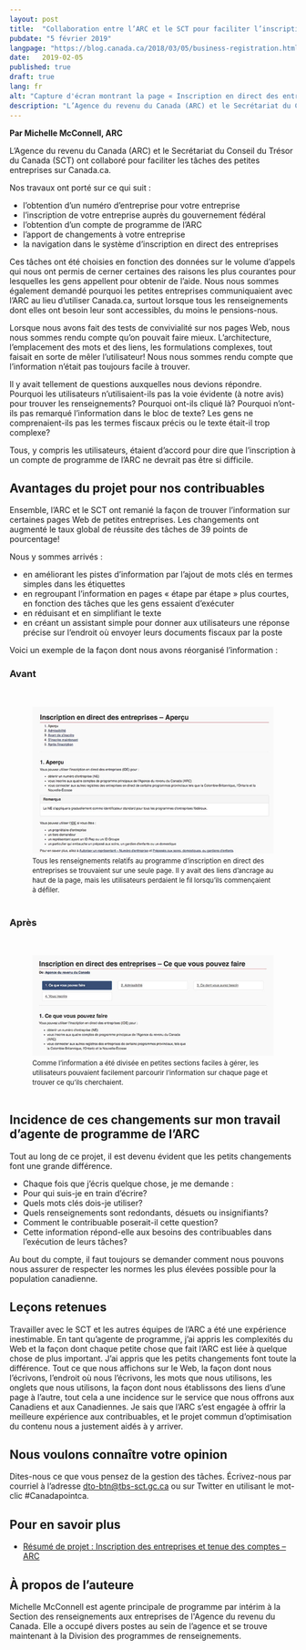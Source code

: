 ```yaml
---
layout: post
title:  "Collaboration entre l’ARC et le SCT pour faciliter l’inscription des entreprises canadiennes"
pubdate: "5 février 2019"
langpage: "https://blog.canada.ca/2018/03/05/business-registration.html"
date:   2019-02-05
published: true
draft: true
lang: fr
alt: "Capture d'écran montrant la page « Inscription en direct des entreprises » avant et après."
description: "L’Agence du revenu du Canada (ARC) et le Secrétariat du Conseil du Trésor du Canada (SCT) ont collaboré pour faciliter les tâches des petites entreprises sur Canada.ca. Ces tâches ont été choisies en fonction des données sur le volume d’appels qui nous ont permis de cerner certaines des raisons les plus courantes pour lesquelles les gens appellent pour obtenir de l’aide."
---
```


**Par Michelle McConnell, ARC**

L’Agence du revenu du Canada (ARC) et le Secrétariat du Conseil du Trésor du Canada (SCT) ont collaboré pour faciliter les tâches des petites entreprises sur Canada.ca.

Nos travaux ont porté sur ce qui suit :

* l’obtention d’un numéro d’entreprise pour votre entreprise
* l’inscription de votre entreprise auprès du gouvernement fédéral
* l’obtention d’un compte de programme de l’ARC
* l’apport de changements à votre entreprise
* la navigation dans le système d’inscription en direct des entreprises


Ces tâches ont été choisies en fonction des données sur le volume d’appels qui nous ont permis de cerner certaines des raisons les plus courantes pour lesquelles les gens appellent pour obtenir de l’aide. Nous nous sommes également demandé pourquoi les petites entreprises communiquaient avec l’ARC au lieu d’utiliser Canada.ca, surtout lorsque tous les renseignements dont elles ont besoin leur sont accessibles, du moins le pensions-nous.

Lorsque nous avons fait des tests de convivialité sur nos pages Web, nous nous sommes rendu compte qu’on pouvait faire mieux. L’architecture, l’emplacement des mots et des liens, les formulations complexes, tout faisait en sorte de mêler l’utilisateur! Nous nous sommes rendu compte que l’information n’était pas toujours facile à trouver.

Il y avait tellement de questions auxquelles nous devions répondre. Pourquoi les utilisateurs n’utilisaient-ils pas la voie évidente (à notre avis) pour trouver les renseignements? Pourquoi ont-ils cliqué là? Pourquoi n’ont-ils pas remarqué l’information dans le bloc de texte? Les gens ne comprenaient-ils pas les termes fiscaux précis ou le texte était-il trop complexe?

Tous, y compris les utilisateurs, étaient d’accord pour dire que l’inscription à un compte de programme de l’ARC ne devrait pas être si difficile.



## Avantages du projet pour nos contribuables ##

Ensemble, l’ARC et le SCT ont remanié la façon de trouver l’information sur certaines pages Web de petites entreprises. Les changements ont augmenté le taux global de réussite des tâches de 39 points de pourcentage!

Nous y sommes arrivés :

* en améliorant les pistes d’information par l’ajout de mots clés en termes simples dans les étiquettes
* en regroupant l’information en pages « étape par étape » plus courtes, en fonction des tâches que les gens essaient d’exécuter
* en réduisant et en simplifiant le texte
* en créant un assistant simple pour donner aux utilisateurs une réponse précise sur l’endroit où envoyer leurs documents fiscaux par la poste


Voici un exemple de la façon dont nous avons réorganisé l’information :


### Avant ###


 <br>
<figure>
<img class="img-responsive border" alt="Avant : Inscription en direct des entreprises."
 src="/images/comptes-entreprises/avant-BRO.jpg"/>
<br>
<figcaption><small>Tous les renseignements relatifs au programme d’inscription en direct des entreprises se trouvaient sur une seule page. Il y avait des liens d’ancrage au haut de la page, mais les utilisateurs perdaient le fil lorsqu’ils commençaient à défiler.</small></figcaption>
<br>
</figure>


### Après ###

<br>
<figure>
<img class="img-responsive border" alt="Après : Inscription en direct des entreprises."
src="/images/comptes-entreprises/apres-BRO.jpg"/>
<br>
<figcaption><small>Comme l’information a été divisée en petites sections faciles à gérer, les utilisateurs pouvaient facilement parcourir l’information sur chaque page et trouver ce qu’ils cherchaient.</small></figcaption>
<br>
</figure>


## Incidence de ces changements sur mon travail d’agente de programme de l’ARC ##

Tout au long de ce projet, il est devenu évident que les petits changements font une grande différence.

* Chaque fois que j’écris quelque chose, je me demande :
* Pour qui suis-je en train d’écrire?
* Quels mots clés dois-je utiliser?
* Quels renseignements sont redondants, désuets ou insignifiants?
* Comment le contribuable poserait-il cette question?
* Cette information répond-elle aux besoins des contribuables dans l’exécution de leurs tâches?

Au bout du compte, il faut toujours se demander comment nous pouvons nous assurer de respecter les normes les plus élevées possible pour la population canadienne.


## Leçons retenues ##

Travailler avec le SCT et les autres équipes de l’ARC a été une expérience inestimable. En tant qu’agente de programme, j’ai appris les complexités du Web et la façon dont chaque petite chose que fait l’ARC est liée à quelque chose de plus important. J’ai appris que les petits changements font toute la différence. Tout ce que nous affichons sur le Web, la façon dont nous l’écrivons, l’endroit où nous l’écrivons, les mots que nous utilisons, les onglets que nous utilisons, la façon dont nous établissons des liens d’une page à l’autre, tout cela a une incidence sur le service que nous offrons aux Canadiens et aux Canadiennes.
Je sais que l’ARC s’est engagée à offrir la meilleure expérience aux contribuables, et le projet commun d’optimisation du contenu nous a justement aidés à y arriver.


## Nous voulons connaître votre opinion ##
Dites-nous ce que vous pensez de la gestion des tâches. Écrivez-nous par courriel à l’adresse [dto-btn@tbs-sct.gc.ca](mailto:dto-btn@tbs-sct.gc.ca) ou sur Twitter en utilisant le mot-clic #Canadapointca.

## Pour en savoir plus ##

* [Résumé de projet : Inscription des entreprises et tenue des comptes – ARC ](https://blogue.canada.ca/resumes-recherche/comptes-entreprises-resume-recherche.html)

## À propos de l’auteure ##

Michelle McConnell est agente principale de programme par intérim à la Section des renseignements aux entreprises de l'Agence du revenu du Canada. Elle a occupé divers postes au sein de l’agence et se trouve maintenant à la Division des programmes de renseignements.
